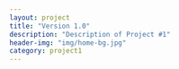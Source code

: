 ```yaml
---
layout: project
title: "Version 1.0"
description: "Description of Project #1"
header-img: "img/home-bg.jpg"
category: project1
---
```

